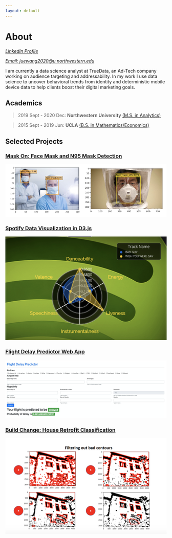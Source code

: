 ```yaml
---
layout: default
---
```

# About
[_LinkedIn Profile_](https://www.linkedin.com/in/jue-wang-nwu/)

[_Email: juewang2020@u.northwestern.edu_](juewang2020@u.northwestern.edu)

I am currently a data science analyst at TrueData, an Ad-Tech company working on audience targeting and addressability. In my work I use data science to uncover behavioral trends from identity and deterministic mobile device data to help clients boost their digital marketing goals.

## Academics
> 2019 Sept - 2020 Dec: __Northwestern University__ [(M.S. in Analytics)](https://www.mccormick.northwestern.edu/analytics/)

> 2015 Sept - 2019 Jun: __UCLA__ [(B.S. in Mathematics/Economics)](https://www.math.ucla.edu/)


## Selected Projects

### [Mask On: Face Mask and N95 Mask Detection](https://github.com/im-daniel-wang/MaskOn-Clinical-and-N95-Mask-Detector)

![Octocat](/assets/img/mask.png)

### [Spotify Data Visualization in D3.js](https://im-daniel-wang.github.io/spotify_viz.github.io/)

![Octocat](/assets/img/spotify-1.png)

### [Flight Delay Predictor Web App](https://github.com/im-daniel-wang/Flight-Delay-Predictor-and-Airline-Recommender)

![Octocat](/assets/img/flight.png)

### [Build Change: House Retrofit Classification](https://github.com/im-daniel-wang/Build_Change)

![Octocat](/assets/img/real_img_process.png)


<!-- Text can be **bold**, _italic_, or ~~strikethrough~~.

[Link to another page](./another-page.html).

There should be whitespace between paragraphs.

There should be whitespace between paragraphs. We recommend including a README, or a file with information about your project.

# Header 1

This is a normal paragraph following a header. GitHub is a code hosting platform for version control and collaboration. It lets you and others work together on projects from anywhere.

## Header 2

> This is a blockquote following a header.
>
> When something is important enough, you do it even if the odds are not in your favor.

### Header 3

```js
// Javascript code with syntax highlighting.
var fun = function lang(l) {
  dateformat.i18n = require('./lang/' + l)
  return true;
}
```

```ruby
# Ruby code with syntax highlighting
GitHubPages::Dependencies.gems.each do |gem, version|
  s.add_dependency(gem, "= #{version}")
end
```

#### Header 4

*   This is an unordered list following a header.
*   This is an unordered list following a header.
*   This is an unordered list following a header.

##### Header 5

1.  This is an ordered list following a header.
2.  This is an ordered list following a header.
3.  This is an ordered list following a header.

###### Header 6

| head1        | head two          | three |
|:-------------|:------------------|:------|
| ok           | good swedish fish | nice  |
| out of stock | good and plenty   | nice  |
| ok           | good `oreos`      | hmm   |
| ok           | good `zoute` drop | yumm  |

### There's a horizontal rule below this.

* * *

### Here is an unordered list:

*   Item foo
*   Item bar
*   Item baz
*   Item zip

### And an ordered list:

1.  Item one
1.  Item two
1.  Item three
1.  Item four

### And a nested list:

- level 1 item
  - level 2 item
  - level 2 item
    - level 3 item
    - level 3 item
- level 1 item
  - level 2 item
  - level 2 item
  - level 2 item
- level 1 item
  - level 2 item
  - level 2 item
- level 1 item

### Small image

![Octocat](https://github.githubassets.com/images/icons/emoji/octocat.png)

### Large image

![Branching](https://guides.github.com/activities/hello-world/branching.png)


### Definition lists can be used with HTML syntax.

<dl>
<dt>Name</dt>
<dd>Godzilla</dd>
<dt>Born</dt>
<dd>1952</dd>
<dt>Birthplace</dt>
<dd>Japan</dd>
<dt>Color</dt>
<dd>Green</dd>
</dl>

```
Long, single-line code blocks should not wrap. They should horizontally scroll if they are too long. This line should be long enough to demonstrate this.
```

```
The final element.
``` -->
